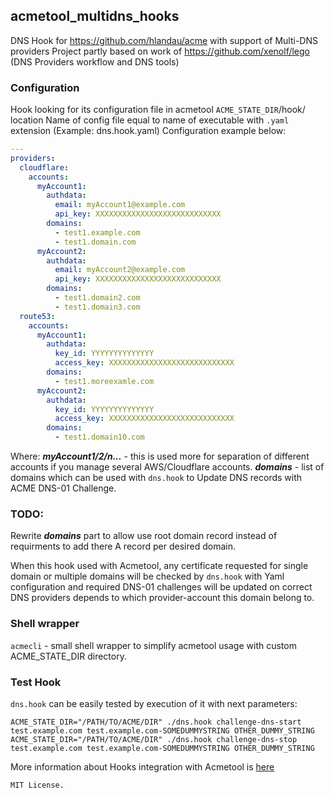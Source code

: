 ## acmetool_multidns_hooks
DNS Hook for https://github.com/hlandau/acme with support of Multi-DNS providers
Project partly based on work of https://github.com/xenolf/lego (DNS Providers workflow and DNS tools)

### Configuration
Hook looking for its configuration file in acmetool `ACME_STATE_DIR`/hook/ location
Name of config file equal to name of executable with `.yaml` extension (Example: dns.hook.yaml)
Configuration example below:
```yaml
---
providers:
  cloudflare:
    accounts:
      myAccount1:
        authdata:
          email: myAccount1@example.com
          api_key: XXXXXXXXXXXXXXXXXXXXXXXXXXXX
        domains:
          - test1.example.com
          - test1.domain.com
      myAccount2:
        authdata:
          email: myAccount2@example.com
          api_key: XXXXXXXXXXXXXXXXXXXXXXXXXXXX
        domains:
          - test1.domain2.com
          - test1.domain3.com
  route53:
    accounts:
      myAccount1:
        authdata:
          key_id: YYYYYYYYYYYYYY
          access_key: XXXXXXXXXXXXXXXXXXXXXXXXXXXX
        domains:
          - test1.moreexamle.com
      myAccount2:
        authdata:
          key_id: YYYYYYYYYYYYYY
          access_key: XXXXXXXXXXXXXXXXXXXXXXXXXXXX
        domains:
          - test1.domain10.com
```

Where:
***myAccount1/2/n...***  - this is used more for separation of different accounts if you manage several AWS/Cloudflare accounts.
***domains*** - list of domains which can be used with `dns.hook` to Update DNS records with ACME DNS-01 Challenge.

### TODO:
Rewrite ***domains*** part to allow use root domain record instead of requirments to add there A record per desired domain.

When this hook used with Acmetool, any certificate requested for single domain or multiple domains will be checked by `dns.hook` with Yaml configuration
and required DNS-01 challenges will be updated on correct DNS providers depends to which provider-account this domain belong to.


### Shell wrapper
`acmecli` - small shell wrapper to simplify acmetool usage with custom ACME_STATE_DIR directory.


### Test Hook
`dns.hook` can be easily tested by execution of it with next parameters:

```
ACME_STATE_DIR="/PATH/TO/ACME/DIR" ./dns.hook challenge-dns-start test.example.com test.example.com-SOMEDUMMYSTRING OTHER_DUMMY_STRING
ACME_STATE_DIR="/PATH/TO/ACME/DIR" ./dns.hook challenge-dns-stop test.example.com test.example.com-SOMEDUMMYSTRING OTHER_DUMMY_STRING
```

More information about Hooks integration with Acmetool is [here](https://github.com/hlandau/acme/blob/master/_doc/SCHEMA.md#hooks)


`MIT License.`
